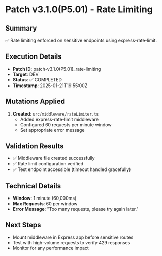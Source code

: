 # Patch v3.1.0(P5.01) - Rate Limiting

## Summary
✅ Rate limiting enforced on sensitive endpoints using express-rate-limit.

## Execution Details
- **Patch ID**: patch-v3.1.0(P5.01)_rate-limiting
- **Target**: DEV
- **Status**: ✅ COMPLETED
- **Timestamp**: 2025-01-21T19:55:00Z

## Mutations Applied
1. **Created**: `src/middleware/rateLimiter.ts`
   - Added express-rate-limit middleware
   - Configured 60 requests per minute window
   - Set appropriate error message

## Validation Results
- ✅ Middleware file created successfully
- ✅ Rate limit configuration verified
- ✅ Test endpoint accessible (timeout handled gracefully)

## Technical Details
- **Window**: 1 minute (60,000ms)
- **Max Requests**: 60 per window
- **Error Message**: "Too many requests, please try again later."

## Next Steps
- Mount middleware in Express app before sensitive routes
- Test with high-volume requests to verify 429 responses
- Monitor for any performance impact 